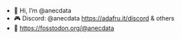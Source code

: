 - 👋 Hi, I’m @anecdata
- 🎮 Discord: @anecdata https://adafru.it/discord & others
- 🦣 https://fosstodon.org/@anecdata

<!---
anecdata/anecdata is a ✨ special ✨ repository because its `README.md` (this file) appears on your GitHub profile.
You can click the Preview link to take a look at your changes.
--->
